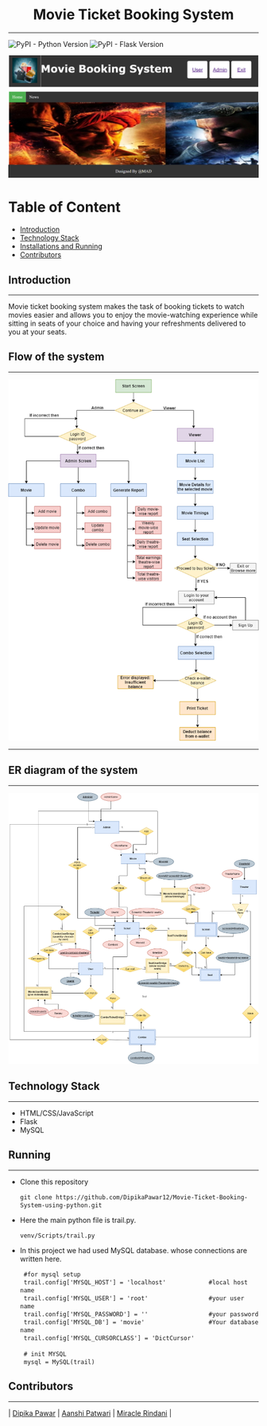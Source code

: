 <h1 align = "center">
    Movie Ticket Booking System
</h1>

---

<img alt="PyPI - Python Version" src="https://img.shields.io/badge/python%20vesion-3.7.4-green"> <img alt="PyPI - Flask Version" src="https://img.shields.io/badge/flask%20version-1.1.2-blue">

<p>
<img src = "MBS.PNG">
</p>

<h1>Table of Content</h1>

- [Introduction](#introduction)
- [Technology Stack](#technology-stack)
- [Installations and Running](#installations-and-running)
- [Contributors](#contributors)



## Introduction

---
Movie ticket booking system makes the task of booking tickets to watch movies easier and allows you to enjoy the movie-watching experience while sitting in seats of your choice and having your refreshments delivered to you at your seats.

## Flow of the system
---
<img src = "Flow.png">

---

## ER diagram of the system
---
<img src = "ER.png">

## Technology Stack

---

- HTML/CSS/JavaScript
- Flask
- MySQL

## Running

---

- Clone this repository

  ```
  git clone https://github.com/DipikaPawar12/Movie-Ticket-Booking-System-using-python.git
  ```
 
- Here the main python file is trail.py. 
  ```
  venv/Scripts/trail.py
  ```
- In this project we had used MySQL database. whose connections are written here.
    ```
     #for mysql setup
     trail.config['MYSQL_HOST'] = 'localhost'            #local host name
     trail.config['MYSQL_USER'] = 'root'                 #your user name
     trail.config['MYSQL_PASSWORD'] = ''                 #your password
     trail.config['MYSQL_DB'] = 'movie'                  #Your database name
     trail.config['MYSQL_CURSORCLASS'] = 'DictCursor'

     # init MYSQL
     mysql = MySQL(trail)
    ```




## Contributors

---

| [Dipika Pawar](https://github.com/DipikaPawar12)                                                                                                            | [Aanshi Patwari](https://github.com/aanshi18)                                                                                                            | [Miracle Rindani](https://github.com/mrindani)                                                                                                |
